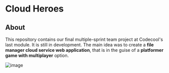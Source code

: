 # Cloud Heroes

## About

This repository contains our final multiple-sprint team project at Codecool's last module. It is still in development.
The main idea was to create a **file manager cloud service web application**, that is in the guise of a **platformer game with multiplayer** option.

![image](https://user-images.githubusercontent.com/53598606/169522233-71c1a0cb-1985-4c8e-87ba-e812eb7d797f.png)
